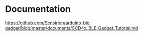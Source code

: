 # Documentation


https://github.com/Sensirion/arduino-ble-gadget/blob/master/documents/SCD4x_BLE_Gadget_Tutorial.md
